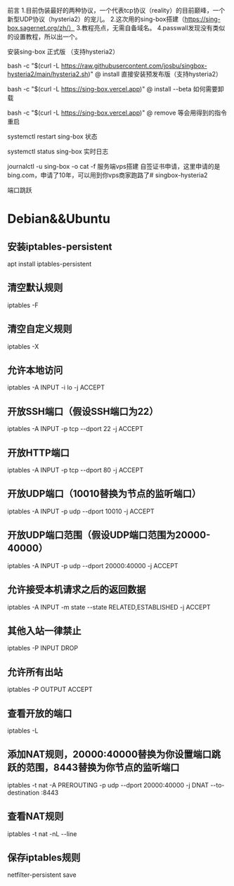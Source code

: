 前言
1.目前伪装最好的两种协议，一个代表tcp协议（reality）的目前巅峰，一个新型UDP协议（hysteria2）的宠儿。
2.这次用的sing-box搭建（https://sing-box.sagernet.org/zh/）
3.教程亮点，无需自备域名。
4.passwall发现没有类似的设置教程，所以出一个。

安装sing-box
正式版 （支持hysteria2）

bash -c "$(curl -L https://raw.githubusercontent.com/josbu/singbox-hysteria2/main/hysteria2.sh)" @ install
直接安装预发布版（支持hysteria2）

bash -c "$(curl -L https://sing-box.vercel.app)" @ install --beta
如何需要卸载

bash -c "$(curl -L https://sing-box.vercel.app)" @ remove
等会用得到的指令
重启

systemctl restart sing-box
状态

systemctl status sing-box
实时日志

journalctl -u sing-box -o cat -f
服务端vps搭建
自签证书申请，这里申请的是bing.com，申请了10年，可以用到你vps商家跑路了# singbox-hysteria2

端口跳跃
# Debian&&Ubuntu

## 安装iptables-persistent
apt install iptables-persistent

## 清空默认规则
iptables -F

## 清空自定义规则
iptables -X

## 允许本地访问
iptables -A INPUT -i lo -j ACCEPT

## 开放SSH端口（假设SSH端口为22）
iptables -A INPUT -p tcp --dport 22 -j ACCEPT

## 开放HTTP端口
iptables -A INPUT -p tcp --dport 80 -j ACCEPT

## 开放UDP端口（10010替换为节点的监听端口）
iptables -A INPUT -p udp --dport 10010 -j ACCEPT

## 开放UDP端口范围（假设UDP端口范围为20000-40000）
iptables -A INPUT -p udp --dport 20000:40000 -j ACCEPT

## 允许接受本机请求之后的返回数据
iptables -A INPUT -m state --state RELATED,ESTABLISHED -j ACCEPT

## 其他入站一律禁止
iptables -P INPUT DROP

## 允许所有出站
iptables -P OUTPUT ACCEPT

## 查看开放的端口
iptables -L

## 添加NAT规则，20000:40000替换为你设置端口跳跃的范围，8443替换为你节点的监听端口
iptables -t nat -A PREROUTING -p udp --dport 20000:40000 -j DNAT --to-destination :8443

## 查看NAT规则
iptables -t nat -nL --line

## 保存iptables规则
netfilter-persistent save
